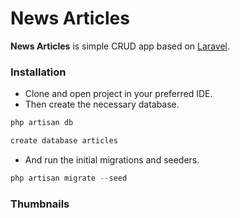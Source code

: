 # News Articles

**News Articles** is simple CRUD app based on [Laravel](https://laravel.com/).

### Installation

- Clone and open project in your preferred IDE.
- Then create the necessary database.

```php
php artisan db
```

```php
create database articles
```

- And run the initial migrations and seeders.

```php
php artisan migrate --seed
```

### Thumbnails

